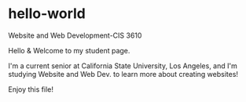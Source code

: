 # hello-world
Website and Web Development-CIS 3610

Hello & Welcome to my student page. 

I'm a current senior at California State University, Los Angeles, and I'm studying Website and Web Dev. to learn more about creating websites!

Enjoy this file! 
